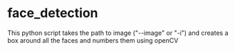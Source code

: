 # face_detection
This python script takes the path to image ("--image" or "-i") and creates a box around all the faces and numbers them using openCV
